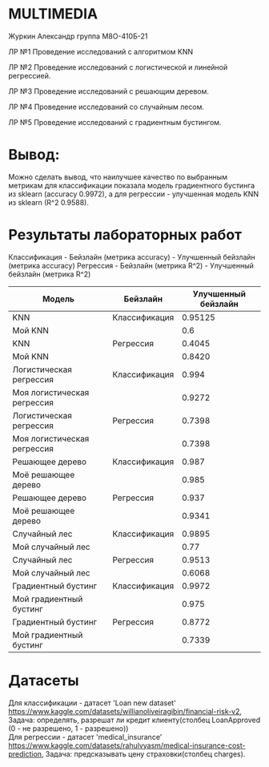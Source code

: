 # MULTIMEDIA

Журкин Александр группа М8О-410Б-21

ЛР №1 Проведение исследований с алгоритмом KNN

ЛР №2 Проведение исследований с логистической и линейной регрессией.

ЛР №3 Проведение исследований с решающим деревом.

ЛР №4 Проведение исследований со случайным лесом.

ЛР №5 Проведение исследований с градиентным бустингом.

# Вывод:
Можно сделать вывод, что наилучшее качество по выбранным метрикам для классификации показала модель градиентного бустинга из sklearn (accuracy 0.9972), а для регрессии - улучшенная модель KNN из sklearn (R^2 0.9588).

# Результаты лабораторных работ

Классификация - Бейзлайн (метрика accuracy) - Улучшенный бейзлайн (метрика accuracy)
Регрессия - Бейзлайн (метрика R^2) - Улучшенный бейзлайн (метрика R^2)

Модель|Бейзлайн|Улучшенный бейзлайн|
|---|---|---|
|KNN |Классификация |0.95125 | 0.95525 |
|Мой KNN | |0.6  |0.6  |
|KNN |Регрессия |0.4045 | 0.9588|
|Мой KNN | |0.8420   |0.8636 |
|Логистическая регрессия |Классификация |0.994   | 0.9842     |
|Моя логистическая регрессия | |0.9272   |  0.9395      |
|Логистическая регрессия |Регрессия | 0.7398  | 0.823      |
|Моя логистическая регрессия | | 0.7398  | 0.634   |
|Решающее дерево |Классификация | 0.987   | 0.9877   |
|Моё решающее дерево | | 0.985  | 0.985   |
|Решающее дерево |Регрессия | 0.937  |  0.9335     |
|Моё решающее дерево | |0.9341   |  0.9341  |
|Случайный лес |Классификация |0.9895   |0.9887    |
|Мой случайный лес | | 0.77  |0.84    |
|Случайный лес |Регрессия | 0.9513  | 0.9493   |
|Мой случайный лес | |0.6068   | 0.5552   |
|Градиентный бустинг |Классификация | 0.9972  | 0.9825   |
|Мой градиентный бустинг | |0.975   | 0.9916   |
|Градиентный бустинг |Регрессия | 0.8772  | 0.8642   |
|Мой градиентный бустинг | | 0.7339  | 0.8642   |



# Датасеты
Для классификации - датасет 'Loan new dataset' https://www.kaggle.com/datasets/willianoliveiragibin/financial-risk-v2,
Задача: определять, разрешат ли кредит клиенту(столбец LoanApproved (0 - не разрешено, 1 - разрешено)) \
Для регрессии - датасет 'medical_insurance' https://www.kaggle.com/datasets/rahulvyasm/medical-insurance-cost-prediction,
Задача: предсказывать цену страховки(столбец charges).
